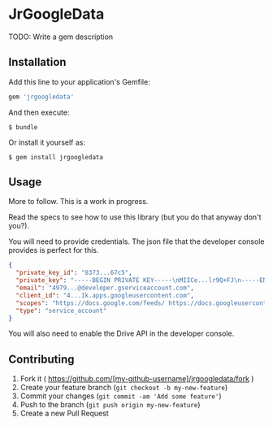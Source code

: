 # JrGoogleData

TODO: Write a gem description

## Installation

Add this line to your application's Gemfile:

```ruby
gem 'jrgoogledata'
```

And then execute:

    $ bundle

Or install it yourself as:

    $ gem install jrgoogledata

## Usage

More to follow.
This is a work in progress.

Read the specs to see how to use this library (but you do that anyway don't you?).

You will need to provide credentials.  The json file that the developer
console provides is perfect for this.

```json
{
  "private_key_id": "8373...67c5",
  "private_key": "-----BEGIN PRIVATE KEY-----\nMIICe...lr9Q+FJ\n-----END PRIVATE KEY-----\n",
  "email": "4979...@developer.gserviceaccount.com",
  "client_id": "4...1k.apps.googleusercontent.com",
  "scopes": "https://docs.google.com/feeds/ https://docs.googleusercontent.com/ https://www.googleapis.com/auth/drive https://spreadsheets.google.com/feeds/",
  "type": "service_account"
}
```

You will also need to enable the Drive API in the developer console.

## Contributing

1. Fork it ( https://github.com/[my-github-username]/jrgoogledata/fork )
2. Create your feature branch (`git checkout -b my-new-feature`)
3. Commit your changes (`git commit -am 'Add some feature'`)
4. Push to the branch (`git push origin my-new-feature`)
5. Create a new Pull Request

